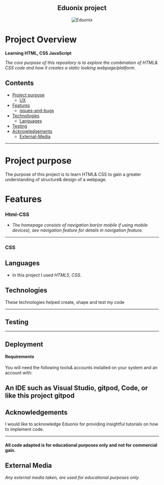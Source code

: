 
<h2 align="center">Eduonix project</h2>
<div align="center">
<img src="https://media-exp1.licdn.com/dms/image/C511BAQE1NaQLmyGLlw/company-background_10000/0/1560411660501?e=2159024400&v=beta&t=yyNQ2oYO6tW692RblEBJpvhh4G3HUvmn-4ezLMR-WLM" target="_blank" rel="noopener" alt="Eduonix">
</div>

# Project Overview

__Learning HTML, CSS JavaScript__

*The core purpose of this repository is to explore the combination of HTML& CSS code and how it creates a static looking webpage/platform.*

## Contents
* [Project purpose](#Project-Purpose)
     * [UX](#UX)
* [Features](#Features)
     * [issues-and-bugs](#issues-and-bugs)
* [Technologies](#Technologies)
     * [Languages](#Languages)
* [Testing](#Testing)
* [Acknowledgements](#Acknowledgements)
     * [External-Media](#External-Media)

-------------

# Project purpose

The purpose of this project is to learn HTML& CSS to gain a greater understanding of structure& design of a webpage.


# Features


### Html-CSS

* *The homepage consists of navigation bar(or mobile if using mobile devices), see navigation feature for details in navigation feature.*
   
-------

### CSS


## Languages

  - In this project I used *HTML5*, *CSS*.
   

## Technologies

These technologies helped create, shape and test my code

-------

## Testing

------
  

## Deployment

#### Requirements 
You will need the following tools& accounts installed on your system and an account with:

An IDE such as Visual Studio, gitpod, Code, or like this project gitpod
------

## Acknowledgements

I would like to acknowledge Eduonix for providing insightful tutorials on how to implement code.

-----
  
 #### All code adapted is for educational purposes only and not for commercial gain.

## External Media 
*Any external media taken, are used for educational purposes only.*

